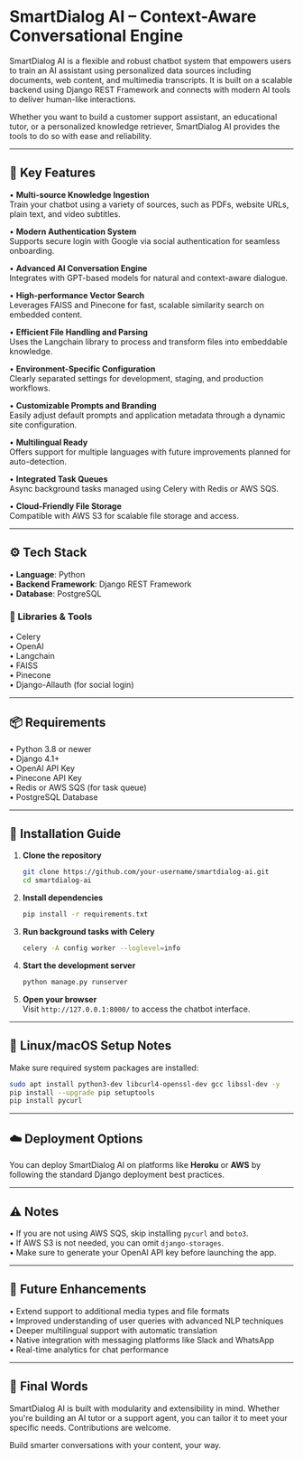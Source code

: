 # SmartDialog AI – Context-Aware Conversational Engine

SmartDialog AI is a flexible and robust chatbot system that empowers users to train an AI assistant using personalized data sources including documents, web content, and multimedia transcripts. It is built on a scalable backend using Django REST Framework and connects with modern AI tools to deliver human-like interactions.

Whether you want to build a customer support assistant, an educational tutor, or a personalized knowledge retriever, SmartDialog AI provides the tools to do so with ease and reliability.

---

## 🔧 Key Features

• **Multi-source Knowledge Ingestion**  
  Train your chatbot using a variety of sources, such as PDFs, website URLs, plain text, and video subtitles.

• **Modern Authentication System**  
  Supports secure login with Google via social authentication for seamless onboarding.

• **Advanced AI Conversation Engine**  
  Integrates with GPT-based models for natural and context-aware dialogue.

• **High-performance Vector Search**  
  Leverages FAISS and Pinecone for fast, scalable similarity search on embedded content.

• **Efficient File Handling and Parsing**  
  Uses the Langchain library to process and transform files into embeddable knowledge.

• **Environment-Specific Configuration**  
  Clearly separated settings for development, staging, and production workflows.

• **Customizable Prompts and Branding**  
  Easily adjust default prompts and application metadata through a dynamic site configuration.

• **Multilingual Ready**  
  Offers support for multiple languages with future improvements planned for auto-detection.

• **Integrated Task Queues**  
  Async background tasks managed using Celery with Redis or AWS SQS.

• **Cloud-Friendly File Storage**  
  Compatible with AWS S3 for scalable file storage and access.

---

## ⚙️ Tech Stack

• **Language**: Python  
• **Backend Framework**: Django REST Framework  
• **Database**: PostgreSQL  

### 🔌 Libraries & Tools

• Celery  
• OpenAI  
• Langchain  
• FAISS  
• Pinecone  
• Django-Allauth (for social login)  

---

## 📦 Requirements

• Python 3.8 or newer  
• Django 4.1+  
• OpenAI API Key  
• Pinecone API Key  
• Redis or AWS SQS (for task queue)  
• PostgreSQL Database  

---

## 🚀 Installation Guide

1. **Clone the repository**  
   ```bash
   git clone https://github.com/your-username/smartdialog-ai.git
   cd smartdialog-ai
   ```

2. **Install dependencies**  
   ```bash
   pip install -r requirements.txt
   ```

3. **Run background tasks with Celery**  
   ```bash
   celery -A config worker --loglevel=info
   ```

4. **Start the development server**  
   ```bash
   python manage.py runserver
   ```

5. **Open your browser**  
   Visit `http://127.0.0.1:8000/` to access the chatbot interface.

---

## 🐧 Linux/macOS Setup Notes

Make sure required system packages are installed:

```bash
sudo apt install python3-dev libcurl4-openssl-dev gcc libssl-dev -y
pip install --upgrade pip setuptools
pip install pycurl
```

---

## ☁️ Deployment Options

You can deploy SmartDialog AI on platforms like **Heroku** or **AWS** by following the standard Django deployment best practices.

---

## ⚠️ Notes

• If you are not using AWS SQS, skip installing `pycurl` and `boto3`.  
• If AWS S3 is not needed, you can omit `django-storages`.  
• Make sure to generate your OpenAI API key before launching the app.

---

## 🔮 Future Enhancements

• Extend support to additional media types and file formats  
• Improved understanding of user queries with advanced NLP techniques  
• Deeper multilingual support with automatic translation  
• Native integration with messaging platforms like Slack and WhatsApp  
• Real-time analytics for chat performance

---

## 🎉 Final Words

SmartDialog AI is built with modularity and extensibility in mind. Whether you're building an AI tutor or a support agent, you can tailor it to meet your specific needs. Contributions are welcome.

Build smarter conversations with your content, your way.
